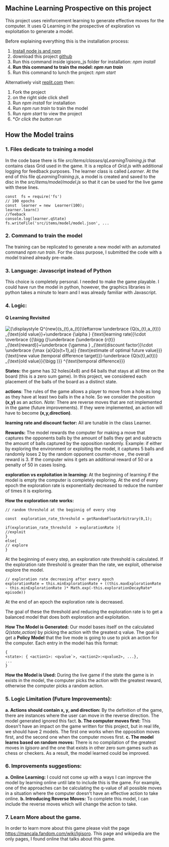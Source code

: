 ## Machine Learning Prospective on this project

This project uses reinforcement learning to generate effective moves for the computer. It uses Q Learning in the prospective of exploration vs exploitation to generate a model.

Before explaining everything this is the installation process:

1.  [Install node js and npm](https://docs.npmjs.com/downloading-and-installing-node-js-and-npm)
2.  download this project [github](https://github.com/Blezzoh/igisorojs)
3.  Run this command inside igisoro_js folder for installation: _npm install_
4.  **Run this command to train the model: _npm run train_**
5.  Run this command to lunch the project: _npm start_

Alternatively visit [replit.com](https://replit.com/@Blezzoh/igisorojs) then:

1. Fork the project
2. on the right side click shell
3. Run _npm install_ for installation
4. Run _npm run train_ to train the model
5. Run _npm start_ to view the project
6. \*_Or click the button run_

## How the Model trains

### 1. Files dedicate to training a model

In the code base there is file _src/items/classes/qLearningTraining.js_ that contains class Grid used in the game. It is a replica of _Grid.js_ with additional logging for feedback purposes. The learner class is called _Learner_. At the end of this file _qLearningTraining.js_, a model is created and saved to the disc in the _src/items/model/model.js_ so that it can be used for the live game with these lines.

```
const  fs = require('fs')
// 100 epochs
const  learner = new  Learner(100);
learner.learn()
//feeback
console.log(learner.qState)
fs.writeFile('src/items/model/model.json', ...
```

### 2. Command to train the model

The training can be replicated to generate a new model with an automated command _npm run train_. For the class purpose, I submitted the code with a model trained already pre-made.

### 3. Language: Javascript instead of Python

This choice is completely personal. I needed to make the game playable. I could have run the model in python, however, the graphics libraries in python takes a minute to learn and I was already familiar with Javascript.

### 4. Logic:

#### Q Learning Revisited

![{\displaystyle Q^{new}(s_{t},a_{t})\leftarrow \underbrace {Q(s_{t},a_{t})} _{\text{old value}}+\underbrace {\alpha } _{\text{learning rate}}\cdot \overbrace {{\bigg (}\underbrace {\underbrace {r_{t}} _{\text{reward}}+\underbrace {\gamma } _{\text{discount factor}}\cdot \underbrace {\max _{a}Q(s_{t+1},a)} _{\text{estimate of optimal future value}}} _{\text{new value (temporal difference target)}}-\underbrace {Q(s_{t},a_{t})} _{\text{old value}}{\bigg )}} ^{\text{temporal difference}}}](https://wikimedia.org/api/rest_v1/media/math/render/svg/678cb558a9d59c33ef4810c9618baf34a9577686)

**States:** the game has 32 holes(4x8) and 64 balls that stays at all time on the board (this is a zero sum game). In this project, we considered each placement of the balls of the board as a distinct state.

**actions**: The rules of the game allows a player to move from a hole as long as they have at least two balls in the a hole. So we consider the position **(x,y)** as an action. _Note:_ There are reverse moves that are not implemented in the game (future improvements). If they were implemented, an action will have to become **(x,y,direction)**.

**learning rate and discount factor:** All are tunable in the class Learner.

**Rewards:** The model rewards the computer for making a move that captures the opponents balls by the amount of balls they get and subtracts the amount of balls captured by the opposition randomly. Example: if either by exploring the environment or exploiting the model, it captures 5 balls and randomly loses 2 by the random opponent counter-move , the overall reward is 3.
If the computer wins it gets an additional reward of 50 or a penalty of 50 in cases losing.

**exploration vs exploitation in learning:** At the beginning of learning if the model is empty the computer is completely exploring. At the end of every epoch the exploration rate is exponentially decreased to reduce the number of times it is exploring.

**How the exploration rate works:**

```
// random threshold at the beginnig of every step

const  exploration_rate_threshold = getRandomFloatArbitrary(0,1);

if(exploration_rate_threshold  > explorationRate ){
//exploit
}
else{
// explore
}
```

At the beginning of every step, an exploration rate threshold is calculated. If the exploration rate threshold is greater than the rate, we exploit, otherwise explore the model.

```
// exploration rate decreasing after every epoch
explorationRate = this.minExplorationRate + ((this.maxExplorationRate - this.minExplorationRate )* Math.exp(-this.explorationDecayRate* episode))
```

At the end of an epoch the exploration rate is decreased.

The goal of these the threshold and reducing the exploration rate is to get a balanced model that does both exploration and exploitation.

**How The Model is Generated:** Our model bases itself on the calculated _Q(state,action)_ by picking the action with the greatest q value. The goal is get a **Policy Model** that the live mode is going to use to pick an action for the computer. Each entry in the model has this format:

```
{
<state>: { <action1>: <qvalue`>, <action2>:<qvalue2>, ...},
...
}
```

**How the Model is Used:** During the live game if the state the game is in exists in the model, the computer picks the action with the greatest reward, otherwise the computer picks a random action.

### 5. Logic Limitation (Future Improvements):

**a. Actions should contain x, y, and direction:** By the definition of the game, there are instances where the user can move in the reverse direction. The model generated ignored this fact.
**b. The computer moves first:** This doesn't have an impact on the game written for this project, but in real life, we should have 2 models. The first one works when the opposition moves first, and the second one when the computer moves first.
**c. The model learns based on random moves:** There is no compilation of the greatest moves in _Igisoro_ and the one that exists in other zero sum games such as chess or checkers. As a result, the model learned could be improved.

### 6. Improvements suggestions:

**a. Online Learning:** I could not come up with a ways I can improve the model by learning online until late to include this is the game. For example, one of the approaches can be calculating the q-value of all possible moves in a situation where the computer doesn't have an effective action to take online.
**b. Introducing Reverse Moves:** To complete this model, I can include the reverse moves which will change the action to take.

### 7. Learn More about the game.

In order to learn more about this game please visit the page https://mancala.fandom.com/wiki/Igisoro. This page and wikipedia are the only pages, I found online that talks about this game.
